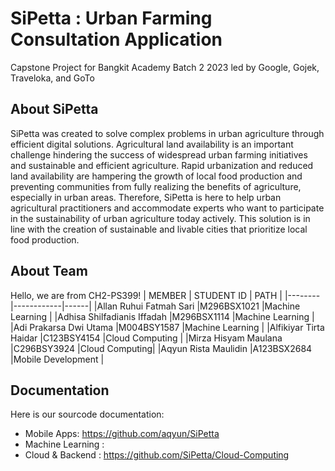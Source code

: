 # SiPetta : Urban Farming Consultation Application
Capstone Project for Bangkit Academy Batch 2 2023 led by Google, Gojek, Traveloka, and GoTo

## About SiPetta
SiPetta was created to solve complex problems in urban agriculture through efficient digital solutions. Agricultural land availability is an important challenge hindering the success of widespread urban farming initiatives and sustainable and efficient agriculture. Rapid urbanization and reduced land availability are hampering the growth of local food production and preventing communities from fully realizing the benefits of agriculture, especially in urban areas. Therefore, SiPetta is here to help urban agricultural practitioners and accommodate experts who want to participate in the sustainability of urban agriculture today actively. This solution is in line with the creation of sustainable and livable cities that prioritize local food production.

## About Team
Hello, we are from CH2-PS399!
| MEMBER | STUDENT ID | PATH |
|--------|------------|------|
|Allan Ruhui Fatmah Sari |M296BSX1021 |Machine Learning |
|Adhisa Shilfadianis Iffadah |M296BSX1114 |Machine Learning |
|Adi Prakarsa Dwi Utama |M004BSY1587 |Machine Learning |
|Alfikiyar Tirta Haidar |C123BSY4154 |Cloud Computing |
|Mirza Hisyam Maulana |C296BSY3924 |Cloud Computing|
|Aqyun Rista Maulidin |A123BSX2684 |Mobile Development |

## Documentation
Here is our sourcode documentation:
- Mobile Apps: https://github.com/aqyun/SiPetta
- Machine Learning : 
- Cloud & Backend : https://github.com/SiPetta/Cloud-Computing
